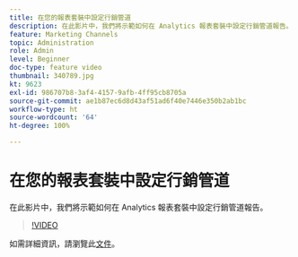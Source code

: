 ```yaml
---
title: 在您的報表套裝中設定行銷管道
description: 在此影片中，我們將示範如何在 Analytics 報表套裝中設定行銷管道報告。
feature: Marketing Channels
topic: Administration
role: Admin
level: Beginner
doc-type: feature video
thumbnail: 340789.jpg
kt: 9623
exl-id: 986707b8-3af4-4157-9afb-4ff95cb8705a
source-git-commit: ae1b87ec6d8d43af51ad6f40e7446e350b2ab1bc
workflow-type: ht
source-wordcount: '64'
ht-degree: 100%

---
```


# 在您的報表套裝中設定行銷管道

在此影片中，我們將示範如何在 Analytics 報表套裝中設定行銷管道報告。

>[!VIDEO](https://video.tv.adobe.com/v/340789/?quality=12&learn=on)

如需詳細資訊，請瀏覽此[文件](https://experienceleague.adobe.com/docs/analytics/components/marketing-channels/c-getting-started-mchannel.html?lang=zh-Hant)。
